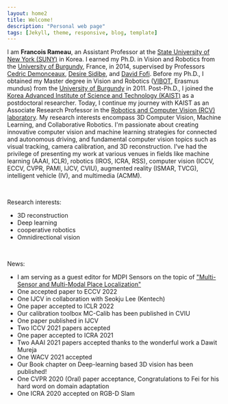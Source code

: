 ```yaml
---
layout: home2
title: Welcome!
description: "Personal web page"
tags: [Jekyll, theme, responsive, blog, template]
---
```



I am **Francois Rameau**, an Assistant Professor at the [State University of New York (SUNY)](https://www.sunykorea.ac.kr/) in Korea. I earned my Ph.D. in Vision and Robotics from the [University of Burgundy](https://en.u-bourgogne.fr/), France, in 2014, supervised by Professors [Cedric Demonceaux](http://vibot.cnrs.fr/ceacutedric-demonceaux.html), [Desire Sidibe](https://sites.google.com/view/dsidibe/), and [David Fofi](http://www.davidfofi.net/). Before my Ph.D., I obtained my Master degree in Vision and Robotics ([VIBOT](https://www.vibot.org/), Erasmus mundus) from the [University of Burgundy](https://en.u-bourgogne.fr/) in 2011.
Post-Ph.D., I joined the [Korea Advanced Institute of Science and Technology (KAIST)](https://www.kaist.ac.kr) as a postdoctoral researcher. Today, I continue my journey with KAIST as an Associate Research Professor in the [Robotics and Computer Vision (RCV) laboratory](http://rcv.kaist.ac.kr/).
My research interests encompass 3D Computer Vision, Machine Learning, and Collaborative Robotics. I'm passionate about creating innovative computer vision and machine learning strategies for connected and autonomous driving, and fundamental computer vision topics such as visual tracking, camera calibration, and 3D reconstruction.
I've had the privilege of presenting my work at various venues in fields like machine learning (AAAI, ICLR), robotics (IROS, ICRA, RSS), computer vision (ICCV, ECCV, CVPR, PAMI, IJCV, CVIU), augmented reality (ISMAR, TVCG), intelligent vehicle (IV), and multimedia (ACMM).

<br>

Research interests:
* 3D reconstruction
* Deep learning
* cooperative robotics
* Omnidirectional vision

<br>

News:
* I am serving as a guest editor for MDPI Sensors on the topic of ["Multi-Sensor and Multi-Modal Place Localization"](https://www.mdpi.com/journal/sensors/special_issues/SWV4V826AE)
* One accepted paper to ECCV 2022
* One IJCV in collaboration with Seokju Lee (Kentech)
* One paper accepted to ICLR 2022
* Our calibration toolbox MC-Calib has been published in CVIU
* One paper published in IJCV
* Two ICCV 2021 papers accepted
* One paper accepted to ICRA 2021
* Two AAAI 2021 papers accepted thanks to the wonderful work a Dawit Mureja
* One WACV 2021 accepted
* Our Book chapter on Deep-learning based 3D vision has been published!
* One CVPR 2020 (Oral) paper acceptance, Congratulations to Fei for his hard word on domain adaptation
* One ICRA 2020 accepted on RGB-D Slam




